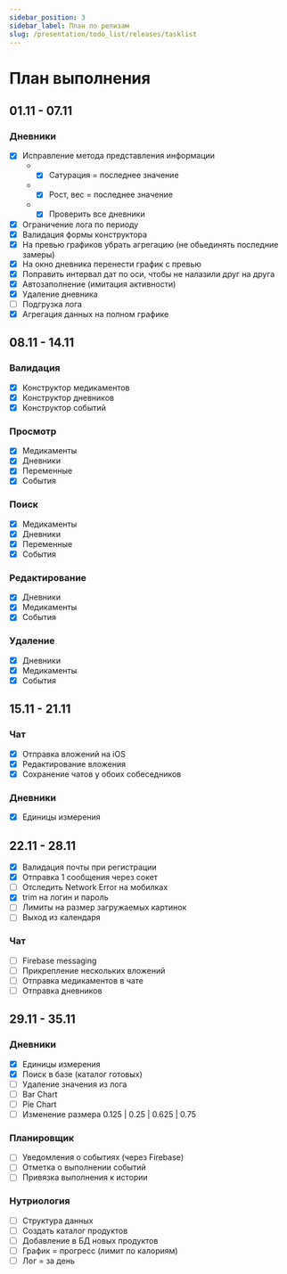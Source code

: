 ```yaml
---
sidebar_position: 3
sidebar_label: План по релизам
slug: /presentation/todo_list/releases/tasklist
---
```


# План выполнения

## 01.11 - 07.11

### Дневники
- [x] Исправление метода представления информации
    - - [x] Сатурация = последнее значение
    - - [x] Рост, вес = последнее значение
    - - [x] Проверить все дневники
- [x] Ограничение лога по периоду
- [x] Валидация формы конструктора
- [x] На превью графиков убрать агрегацию (не обьединять последние замеры)
- [x] На окно дневника перенести график с превью
- [x] Поправить интервал дат по оси, чтобы не налазили друг на друга
- [x] Автозаполнение (имитация активности)
- [x] Удаление дневника
- [ ] Подгрузка лога
- [x] Агрегация данных на полном графике

## 08.11 - 14.11

### Валидация

- [x] Конструктор медикаментов
- [x] Конструктор дневников
- [x] Конструктор событий

### Просмотр

- [x] Медикаменты
- [x] Дневники
- [x] Переменные
- [x] События

### Поиск

- [x] Медикаменты
- [x] Дневники
- [x] Переменные
- [x] События

### Редактирование

- [x] Дневники
- [x] Медикаменты
- [x] События

### Удаление

- [x] Дневники
- [x] Медикаменты
- [x] События

## 15.11 - 21.11

### Чат

- [x] Отправка вложений на iOS
- [x] Редактирование вложения
- [x] Сохранение чатов у обоих собеседников

### Дневники 

- [x] Единицы измерения

## 22.11 - 28.11

- [x] Валидация почты при регистрации
- [x] Отправка 1 сообщения через сокет
- [ ] Отследить Network Error на мобилках
- [x] trim на логин и пароль
- [ ] Лимиты на размер загружаемых картинок
- [ ] Выход из календаря

### Чат

- [ ] Firebase messaging
- [ ] Прикрепление нескольких вложений
- [ ] Отправка медикаментов в чате
- [ ] Отправка дневников

## 29.11 - 35.11


### Дневники 

- [x] Единицы измерения
- [x] Поиск в базе (каталог готовых)
- [ ] Удаление значения из лога
- [ ] Bar Chart
- [ ] Pie Chart
- [ ] Изменение размера 0.125 | 0.25 | 0.625 | 0.75

### Планировщик 

- [ ] Уведомления о событиях (через Firebase)
- [ ] Отметка о выполнении событий
- [ ] Привязка выполнения к истории

### Нутриология 
- [ ] Структура данных
- [ ] Создать каталог продуктов 
- [ ] Добавление в БД новых продуктов
- [ ] График = прогресс (лимит по калориям)
- [ ] Лог = за день